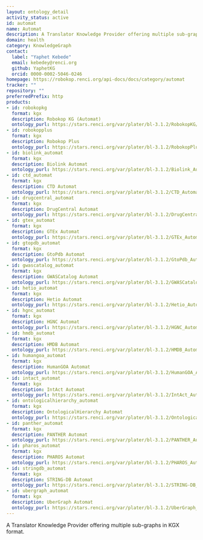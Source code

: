 ```yaml
---
layout: ontology_detail
activity_status: active
id: automat
name: Automat
description: A Translator Knowledge Provider offering multiple sub-graphs in KGX format.
domain: health
category: KnowledgeGraph
contact:
  label: "Yaphet Kebede"
  email: kebedey@renci.org
  github: YaphetKG
  orcid: 0000-0002-5046-0246
homepage: https://robokop.renci.org/api-docs/docs/category/automat
tracker: ""
repository: ""
preferredPrefix: http
products:
- id: robokopkg
  format: kgx
  description: Robokop KG (Automat)
  ontology_purl: https://stars.renci.org/var/plater/bl-3.1.2/RobokopKG/latest/kgx_files
- id: robokopplus
  format: kgx
  description: Robokop Plus
  ontology_purl: https://stars.renci.org/var/plater/bl-3.1.2/RobokopPlus/latest/kgx_files
- id: biolink_automat
  format: kgx
  description: Biolink Automat
  ontology_purl: https://stars.renci.org/var/plater/bl-3.1.2/Biolink_Automat/latest/kgx_files
- id: ctd_automat
  format: kgx
  description: CTD Automat
  ontology_purl: https://stars.renci.org/var/plater/bl-3.1.2/CTD_Automat/latest/kgx_files
- id: drugcentral_automat
  format: kgx
  description: DrugCentral Automat
  ontology_purl: https://stars.renci.org/var/plater/bl-3.1.2/DrugCentral_Automat/latest/kgx_files
- id: gtex_automat
  format: kgx
  description: GTEx Automat
  ontology_purl: https://stars.renci.org/var/plater/bl-3.1.2/GTEx_Automat/latest/kgx_files
- id: gtopdb_automat
  format: kgx
  description: GtoPdb Automat
  ontology_purl: https://stars.renci.org/var/plater/bl-3.1.2/GtoPdb_Automat/latest/kgx_files
- id: gwascatalog_automat
  format: kgx
  description: GWASCatalog Automat
  ontology_purl: https://stars.renci.org/var/plater/bl-3.1.2/GWASCatalog_Automat/latest/kgx_files
- id: hetio_automat
  format: kgx
  description: Hetio Automat
  ontology_purl: https://stars.renci.org/var/plater/bl-3.1.2/Hetio_Automat/latest/kgx_files
- id: hgnc_automat
  format: kgx
  description: HGNC Automat
  ontology_purl: https://stars.renci.org/var/plater/bl-3.1.2/HGNC_Automat/latest/kgx_files
- id: hmdb_automat
  format: kgx
  description: HMDB Automat
  ontology_purl: https://stars.renci.org/var/plater/bl-3.1.2/HMDB_Automat/latest/kgx_files
- id: humangoa_automat
  format: kgx
  description: HumanGOA Automat
  ontology_purl: https://stars.renci.org/var/plater/bl-3.1.2/HumanGOA_Automat/latest/kgx_files
- id: intact_automat
  format: kgx
  description: IntAct Automat
  ontology_purl: https://stars.renci.org/var/plater/bl-3.1.2/IntAct_Automat/latest/kgx_files
- id: ontologicalhierarchy_automat
  format: kgx
  description: OntologicalHierarchy Automat
  ontology_purl: https://stars.renci.org/var/plater/bl-3.1.2/OntologicalHierarchy_Automat/latest/kgx_files
- id: panther_automat
  format: kgx
  description: PANTHER Automat
  ontology_purl: https://stars.renci.org/var/plater/bl-3.1.2/PANTHER_Automat/latest/kgx_files
- id: pharos_automat
  format: kgx
  description: PHAROS Automat
  ontology_purl: https://stars.renci.org/var/plater/bl-3.1.2/PHAROS_Automat/latest/kgx_files
- id: stringdb_automat
  format: kgx
  description: STRING-DB Automat
  ontology_purl: https://stars.renci.org/var/plater/bl-3.1.2/STRING-DB_Automat/latest/kgx_files
- id: ubergraph_automat
  format: kgx
  description: UberGraph Automat
  ontology_purl: https://stars.renci.org/var/plater/bl-3.1.2/UberGraph_Automat/latest/kgx_files
---
```


A Translator Knowledge Provider offering multiple sub-graphs in KGX format.
